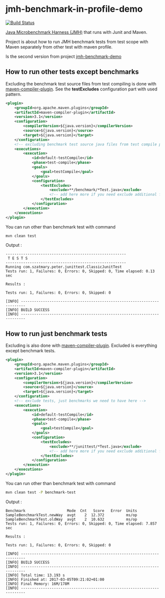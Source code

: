 # jmh-benchmark-in-profile-demo #

[![Build Status](https://travis-ci.org/peterszatmary/jmh-benchmark-in-profile-demo.svg?branch=master)](https://travis-ci.org/peterszatmary/jmh-benchmark-in-profile-demo)

[Java Microbenchmark Harness (JMH)](http://openjdk.java.net/projects/code-tools/jmh/) that runs with Junit and Maven.

Project is about how to run JMH benchmark tests from test scope with Maven separately from other
test with maven profile.

Is the second version from project [jmh-benchmark-demo](https://github.com/peterszatmary/jmh-benchmark-demo)

## How to run other tests except benchmarks ##

Excluding the benchmark test source files from test compiling is done with [maven-compiler-plugin](https://maven.apache.org/plugins/maven-compiler-plugin/). See the **testExcludes** configuration part with used pattern.

```xml
<plugin>
    <groupId>org.apache.maven.plugins</groupId>
    <artifactId>maven-compiler-plugin</artifactId>
    <version>3.1</version>
    <configuration>
        <compilerVersion>${java.version}</compilerVersion>
        <source>${java.version}</source>
        <target>${java.version}</target>
    </configuration>
    <!-- excluding benchmark test source java files from test compile phase -->
    <executions>
        <execution>
            <id>default-testCompile</id>
            <phase>test-compile</phase>
            <goals>
                <goal>testCompile</goal>
            </goals>
            <configuration>
                <testExcludes>
                    <exclude>**/benchmark/*Test.java</exclude>
                    <!-- add here more if you need exclude additional files -->
                </testExcludes>
            </configuration>
        </execution>
    </executions>
</plugin>
```

You can run other than benchmark test with command

```bash
mvn clean test
```

Output :

```text
-------------------------------------------------------
 T E S T S
-------------------------------------------------------
Running com.szatmary.peter.junittest.ClassicJunitTest
Tests run: 1, Failures: 0, Errors: 0, Skipped: 0, Time elapsed: 0.13 sec

Results :

Tests run: 1, Failures: 0, Errors: 0, Skipped: 0

[INFO] ------------------------------------------------------------------------
[INFO] BUILD SUCCESS
[INFO] ------------------------------------------------------------------------
```

## How to run just benchmark tests ##

Excluding is also done with [maven-compiler-plugin](https://maven.apache.org/plugins/maven-compiler-plugin/).
Excluded is everything except benchmark tests.


```xml
<plugin>
    <groupId>org.apache.maven.plugins</groupId>
    <artifactId>maven-compiler-plugin</artifactId>
    <version>3.1</version>
    <configuration>
        <compilerVersion>${java.version}</compilerVersion>
        <source>${java.version}</source>
        <target>${java.version}</target>
    </configuration>
    <!-- exclude tests, just benchmarks we need to have here -->
    <executions>
        <execution>
            <id>default-testCompile</id>
            <phase>test-compile</phase>
            <goals>
                <goal>testCompile</goal>
            </goals>
            <configuration>
                <testExcludes>
                    <exclude>**/junittest/*Test.java</exclude>
                    <!-- add here more if you need exclude additional files -->
                </testExcludes>
            </configuration>
        </execution>
    </executions>
</plugin>
```

You can run other than benchmark test with command

```bash
mvn clean test -P benchmark-test
```

Output :

```text
Benchmark                   Mode  Cnt   Score   Error  Units
SampleBenchmarkTest.newWay  avgt    2  12.372          ms/op
SampleBenchmarkTest.oldWay  avgt    2  10.632          ms/op
Tests run: 1, Failures: 0, Errors: 0, Skipped: 0, Time elapsed: 7.857 sec

Results :

Tests run: 1, Failures: 0, Errors: 0, Skipped: 0

[INFO] ------------------------------------------------------------------------
[INFO] BUILD SUCCESS
[INFO] ------------------------------------------------------------------------
[INFO] Total time: 13.193 s
[INFO] Finished at: 2017-03-05T09:21:02+01:00
[INFO] Final Memory: 16M/178M
[INFO] ------------------------------------------------------------------------
```
